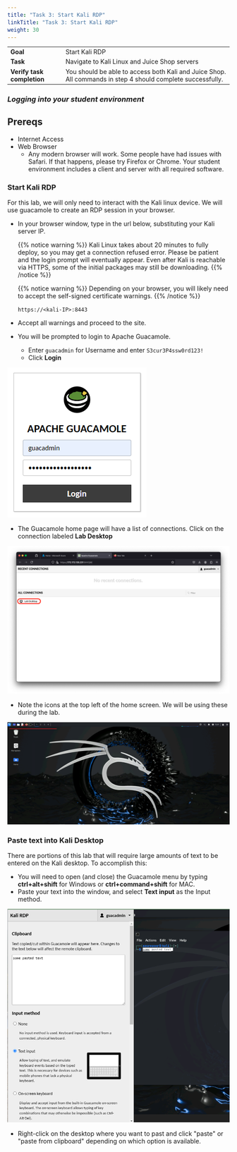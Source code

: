 ```yaml
---
title: "Task 3: Start Kali RDP"
linkTitle: "Task 3: Start Kali RDP"
weight: 30
---
```


|                            |    |  
|----------------------------| ----
| **Goal**                   | Start Kali RDP
| **Task**                   | Navigate to Kali Linux and Juice Shop servers
| **Verify task completion** | You should be able to access both Kali and Juice Shop.  All commands in step 4 should complete successfully.


### ***Logging into your student environment***

## Prereqs
  - Internet Access
  - Web Browser
    - Any modern browser will work.  Some people have had issues with Safari.  If that happens, please try Firefox or Chrome.  Your student environment includes a client and server with all required software.


### Start Kali RDP

For this lab, we will only need to interact with the Kali linux device.  We will use guacamole to create an RDP session in your browser.

- In your browser window, type in the url below, substituting your Kali server IP.

  {{% notice warning %}}
  Kali Linux takes about 20 minutes to fully deploy, so you may get a connection refused error.  Please be patient and the login prompt will eventually appear.  Even after Kali is reachable via HTTPS, some of the initial packages may still be downloading.
  {{% /notice %}}

  {{% notice warning %}} Depending on your browser, you will likely need to accept the self-signed certificate warnings.  {{% /notice %}}
  ```
  https://<kali-IP>:8443
  ```
- Accept all warnings and proceed to the site.
- You will be prompted to login to Apache Guacamole.  
  - Enter ```guacadmin``` for Username and enter ```S3cur3P4ssw0rd123!```
  - Click **Login**

![Guac Login](guac_log.png)

- The Guacamole home page will have a list of connections.  Click on the connection labeled **Lab Desktop**

![Kali con](kali_con.png)

- Note the icons at the top left of the home screen.  We will be using these during the lab.

![Kali Home](kali_home.png)

### Paste text into Kali Desktop

There are portions of this lab that will require large amounts of text to be entered on the Kali desktop. To accomplish this:
- You will need to open (and close) the Guacamole menu by typing **ctrl+alt+shift** for Windows or **ctrl+command+shift** for MAC. 
- Paste your text into the window, and select **Text input** as the Input method.

![CP Paste](cp_paste.png)

- Right-click on the desktop where you want to past and click "paste" or "paste from clipboard" depending on which option is available.